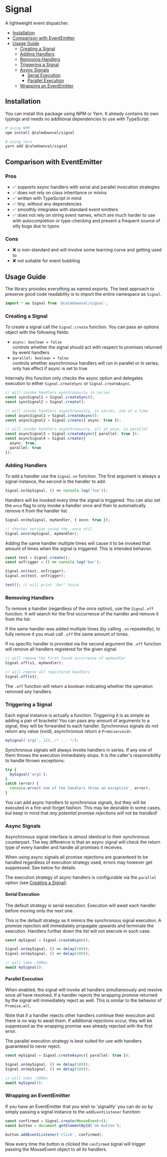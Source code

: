 # Signal

A lightweight event dispatcher.

- [Installation](#installation)
- [Comparison with EventEmitter](#comparison-with-eventemitter)
- [Usage Guide](#usage-guide)
  - [Creating a Signal](#creating-a-signal)
  - [Adding Handlers](#adding-handlers)
  - [Removing Handlers](#removing-handlers)
  - [Triggering a Signal](#triggering-a-signal)
  - [Async Signals](#async-signals)
    - [Serial Execution](#serial-execution)
    - [Parallel Execution](#parallel-execution)
  - [Wrapping an EventEmitter](#wrapping-an-eventemitter)

## Installation

You can install this package using NPM or Yarn. It already contains its own
typings and needs no additional dependencies to use with TypeScript.

```sh
# using NPM
npm install @calmdownval/signal

# using Yarn
yarn add @calmdownval/signal
```

## Comparison with EventEmitter

### Pros

- ✅ supports async handlers with serial and parallel invocation strategies
- ✅ does not rely on class inheritance or mixins
- ✅ written with TypeScript in mind
- ✅ tiny, without any dependencies
- ✅ smoothly integrates with standard event emitters
- ✅ does not rely on string event names, which are much harder to use with
  autocompletion or type-checking and present a frequent source of silly bugs
  due to typos

### Cons

- ❌ is non-standard and will involve some learning curve and getting used to
- ❌ not suitable for event bubbling

## Usage Guide

The library provides everything as named exports. The best approach to preserve
good code readability is to import the entire namespace as `Signal`.

```ts
import * as Signal from '@calmdownval/signal';
```

### Creating a Signal

To create a signal call the `Signal.create` function. You can pass an options
object with the following fields:

- `async: boolean = false`  
  controls whether the signal should act with respect to promises returned by
  event handlers
- `parallel: boolean = false`  
  controls whether asynchronous handlers will run in parallel or in series, only
  has effect if async is set to true

Internally this function only checks the async option and delegates execution
to either `Signal.createSync` or `Signal.createAsync`.

```ts
// will invoke handlers synchronously in series
const syncSignal1 = Signal.createSync();
const syncSignal2 = Signal.create();

// will invoke handlers asynchronously, in series, one at a time
const asyncSignal1 = Signal.createAsync();
const asyncSignal2 = Signal.create({ async: true });

// will invoke handlers asynchronously, all at once, in parallel
const asyncSignal3 = Signal.createAsync({ parallel: true });
const asyncSignal4 = Signal.create({
  async: true,
  parallel: true
});
```

### Adding Handlers

To add a handler use the `Signal.on` function. The first argument is always a
signal instance, the second is the handler to add.

```ts
Signal.on(mySignal, () => console.log('foo'));
```

Handlers will be invoked every time the signal is triggered. You can also set
the `once` flag to only invoke a handler once and then to automatically remove
it from the handler list.

```ts
Signal.on(mySignal, myHandler, { once: true });

// shorter version using the .once util
Signal.once(mySignal, myHandler);
```

Adding the same handler multiple times will cause it to be invoked that amount
of times when the signal is triggered. This is intended behavior.

```ts
const test = Signal.create();
const onTrigger = () => console.log('bar');

Signal.on(test, onTrigger);
Signal.on(test, onTrigger);

test(); // will print 'bar' twice
```

### Removing Handlers

To remove a handler (regardless of the once option), use the `Signal.off`
function. It will search for the first occurrence of the handler and remove it
from the list.

If the same handler was added multiple times (by calling `.on` repeatedly), to
fully remove it you must call `.off` the same amount of times.

If no specific handler is provided via the second argument the `.off` function
will remove all handlers registered for the given signal.

```ts
// will remove the first found occurrence of myHandler
Signal.off(s1, myHandler);

// will remove all registered handlers
Signal.off(s1);
```

The `.off` function will return a boolean indicating whether the operation
removed any handlers.

### Triggering a Signal

Each signal instance is actually a function. Triggering it is as simple as
adding a pair of brackets! You can pass any amount of arguments to a signal,
they will be forwarded to each handler. Synchronous signals do not return any
value (void), asynchronous return a `Promise<void>`.

```ts
mySignal('arg1', 123, /* ... */);
```

Synchronous signals will always invoke handlers in series. If any one of them
throws the execution immediately stops. It is the caller's responsibility to
handle thrown exceptions:

```ts
try {
  mySignal('arg1');
}
catch (error) {
  console.error('one of the handlers threw an exception', error);
}
```

You can add async handlers to synchronous signals, but they will be executed in
a fire-and-forget fashion. This may be desirable in some cases, but keep in mind
that *any potential promise rejections will not be handled!*

### Async Signals

Asynchronous signal interface is almost identical to their synchronous
counterpart. The key difference is that an async signal will check the return
type of every handler and handle all promises it receives.

When using async signals all promise rejections are guaranteed to be handled
regardless of execution strategy used, errors may however get suppressed. See
below for details.

The execution strategy of async handlers is configurable via the `parallel`
option (see [Creating a Signal](#creating-a-signal)).

#### Serial Execution

The default strategy is serial execution. Execution will await each handler
before moving onto the next one.

This is the default strategy as it mimics the synchronous signal execution.
A promise rejection will immediately propagate upwards and terminate the
execution. Handlers further down the list will not execute in such case.

```ts
const mySignal = Signal.createAsync();

Signal.on(mySignal, () => delay(100));
Signal.on(mySignal, () => delay(100));

// will take ~200ms
await mySignal();
```

#### Parallel Execution

When enabled, the signal will invoke all handlers simultaneously and resolve
once *all* have resolved. If a handler rejects the wrapping promise returned by
the signal will immediately reject as well. This is similar to the behavior of
`Promise.all`.

Note that if a handler rejects other handlers continue their execution and there
is no way to await them. If additional rejections occur, they will be
suppressed as the wrapping promise was already rejected with the first error.

The parallel execution strategy is best suited for use with handlers guaranteed
to never reject.

```ts
const mySignal = Signal.createAsync({ parallel: true });

Signal.on(mySignal, () => delay(100));
Signal.on(mySignal, () => delay(100));

// will take ~100ms
await mySignal();
```

### Wrapping an EventEmitter

If you have an EventEmitter that you wish to 'signalify' you can do so by simply
passing a signal instance to the `addEventListener` function:

```ts
const confirmed = Signal.create<MouseEvent>();
const button = document.getElementById('ok-button');

button.addEventListener('click', confirmed);
```

Now every time the button is clicked the `confirmed` signal will trigger passing
the MouseEvent object to all its handlers.
